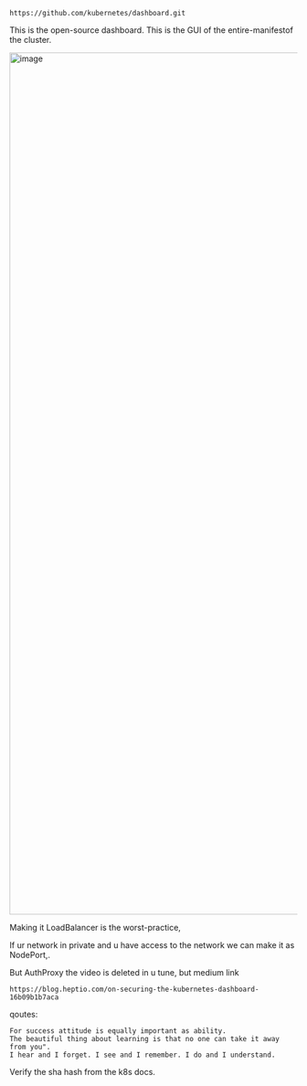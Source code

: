 ```
https://github.com/kubernetes/dashboard.git
```

This is the open-source dashboard. This is the GUI of the  entire-manifestof the cluster.


<img width="1510" alt="image" src="https://github.com/user-attachments/assets/a4c7e2e9-875e-4682-8cee-ca9e7cdcc616" />


Making it LoadBalancer is the worst-practice, 

If ur network in private and u have access to the network we can make it as NodePort,. 

But 
AuthProxy 
the video is deleted in u tune, but medium link


```
https://blog.heptio.com/on-securing-the-kubernetes-dashboard-16b09b1b7aca
```



qoutes:
```
For success attitude is equally important as ability.
The beautiful thing about learning is that no one can take it away from you".
I hear and I forget. I see and I remember. I do and I understand.
```


Verify the sha hash from the k8s docs.
